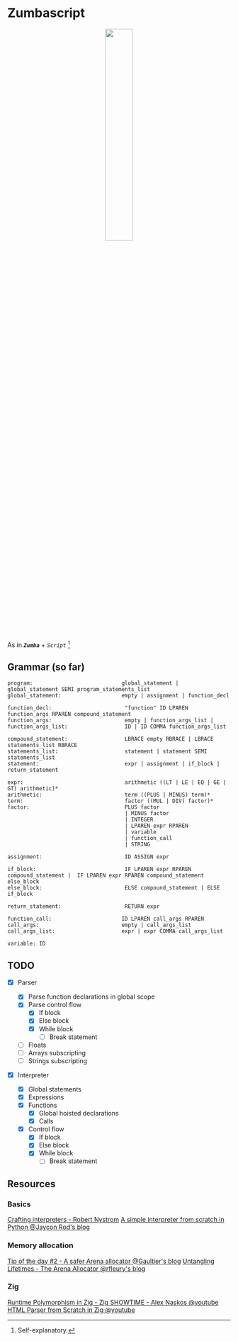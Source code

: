 # Zumbascript

<p align="center"><img src="https://github.com/user-attachments/assets/98dbd173-c2db-4e5b-a9c5-7be61cc9cba5" width="35%"></img></p>

As in **_`Zumba`_** + _`Script`_ [^1]

[^1]: Self-explanatory.

## Grammar (so far)

```
program:                            global_statement | global_statement SEMI program_statements_list
global_statement:                   empty | assignment | function_decl

function_decl:                       "function" ID LPAREN function_args RPAREN compound_statement
function_args:                       empty | function_args_list |
function_args_list:                  ID | ID COMMA function_args_list

compound_statement:                  LBRACE empty RBRACE | LBRACE statements_list RBRACE
statements_list:                     statement | statement SEMI statements_list
statement:                           expr | assignment | if_block | return_statement

expr:                                arithmetic ((LT | LE | EQ | GE | GT) arithmetic)*
arithmetic:                          term ((PLUS | MINUS) term)*
term:                                factor ((MUL | DIV) factor)*
factor:                              PLUS factor
                                     | MINUS factor
                                     | INTEGER
                                     | LPAREN expr RPAREN
                                     | variable
                                     | function_call
                                     | STRING

assignment:                          ID ASSIGN expr

if_block:                            IF LPAREN expr RPAREN compound_statement |  IF LPAREN expr RPAREN compound_statement else_block
else_block:                          ELSE compound_statement | ELSE if_block

return_statement:                    RETURN expr

function_call:                      ID LPAREN call_args RPAREN
call_args:                          empty | call_args_list
call_args_list:                     expr | expr COMMA call_args_list

variable: ID
```

## TODO

- [x] Parser

  - [x] Parse function declarations in global scope
  - [x] Parse control flow
    - [x] If block
    - [x] Else block
    - [x] While block
      - [ ] Break statement
  - [ ] Floats
  - [ ] Arrays subscripting
  - [ ] Strings subscripting

- [x] Interpreter
  - [x] Global statements
  - [x] Expressions
  - [x] Functions
    - [x] Global hoisted declarations
    - [x] Calls
  - [x] Control flow
    - [x] If block
    - [x] Else block
    - [x] While block
      - [ ] Break statement

## Resources

### Basics

[Crafting interpreters - Robert Nystrom](https://craftinginterpreters.com)
[A simple interpreter from scratch in Python @Jaycon Rod's blog](https://web.archive.org/web/20130616090724/http://www.jayconrod.com/posts/40/a-simple-interpreter-from-scratch-in-python-part-4)

### Memory allocation

[Tip of the day #2 - A safer Arena allocator @Gaultier's blog](https://gaultier.github.io/blog/tip_of_the_day_2.html)
[Untangling Lifetimes - The Arena Allocator @rfleury's blog](https://www.rfleury.com/p/untangling-lifetimes-the-arena-allocator)

### Zig

[Runtime Polymorphism in Zig - Zig SHOWTIME - Alex Naskos @youtube](https://www.youtube.com/watch?v=AHc4x1uXBQE)
[HTML Parser from Scratch in Zig @youtube](https://www.youtube.com/watch?v=OrU_6VdItJA)
